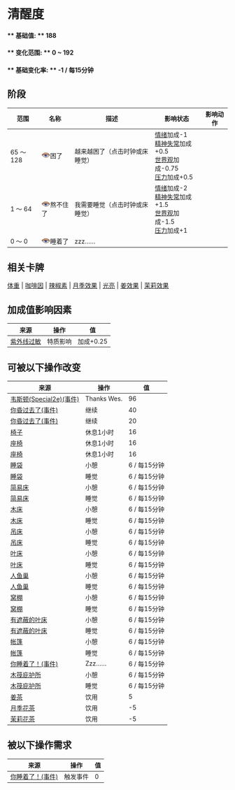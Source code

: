 # 清醒度  
>   
  
#### ** 基础值: ** 188   
#### ** 变化范围: ** 0 ~ 192  
#### ** 基础变化率: ** -1 / 每15分钟   
## 阶段  
范围  |  名称  |  描述  |  影响状态  |  影响动作  
----  |  ----  |  ----  |  ----  |  ----  
65 ～ 128  |  <img decoding="async" src="Sprite/Sleepy.png" href="a.md" style="max-width:20px;max-height:20px;">困了  |  越来越困了（点击时钟或床睡觉）  |  [情绪](Morale.md)加成-1<br>[精神失常](MindState.md)加成+0.5<br>[世界观](Structure.md)加成-0.75<br>[压力](Stress.md)加成+0.5  |    
1 ～ 64  |  <img decoding="async" src="Sprite/Sleepy.png" href="a.md" style="max-width:20px;max-height:20px;">熬不住了  |  我需要睡觉（点击时钟或床睡觉）  |  [情绪](Morale.md)加成-2<br>[精神失常](MindState.md)加成+1.5<br>[世界观](Structure.md)加成-1.5<br>[压力](Stress.md)加成+1  |    
0 ～ 0  |  <img decoding="async" src="Sprite/Sleepy.png" href="a.md" style="max-width:20px;max-height:20px;">睡着了  |  zzz……  |    |    
## 相关卡牌  
[体重](Weight.md)  |  [咖啡因](Caffeine.md)  |  [辣椒素](Capsaicin.md)  |  [月季效果](ChinaRoseEffect.md)  |  [光亮](Light.md)  |  [姜效果](GingerEffect.md)  |  [茉莉效果](JasmineEffect.md)  
## 加成值影响因素  
来源  |  操作  |  值  
----  |  ----  |  ----  
[紫外线过敏](Pk_3_SunAllergy.md)  |  特质影响  |  加成+0.25  
## 可被以下操作改变  
来源  |  操作  |  值  
----  |  ----  |  ----  
[韦斯顿(Special2e)(事件)](Event_WestonSpecial2e.md)  |  Thanks Wes.  |  96  
[你昏过去了(事件)](Event_FaintDizzy.md)  |  继续  |  40  
[你昏过去了(事件)](Event_FaintExhaustion.md)  |  继续  |  20  
[椅子](ChairPlaced.md)  |  休息1小时  |  16  
[座椅](SeatAttached.md)  |  休息1小时  |  16  
[座椅](SeatPlaced.md)  |  休息1小时  |  16  
[睡袋](BedRoll.md)  |  小憩  |  6 / 每15分钟  
[睡袋](BedRoll.md)  |  睡觉  |  6 / 每15分钟  
[简易床](BedRustic.md)  |  小憩  |  6 / 每15分钟  
[简易床](BedRustic.md)  |  睡觉  |  6 / 每15分钟  
[木床](BedWooden.md)  |  小憩  |  6 / 每15分钟  
[木床](BedWooden.md)  |  睡觉  |  6 / 每15分钟  
[吊床](Hammock.md)  |  小憩  |  6 / 每15分钟  
[吊床](Hammock.md)  |  睡觉  |  6 / 每15分钟  
[叶床](LeafBed.md)  |  小憩  |  6 / 每15分钟  
[叶床](LeafBed.md)  |  睡觉  |  6 / 每15分钟  
[人鱼巢](MermaidNest.md)  |  小憩  |  6 / 每15分钟  
[人鱼巢](MermaidNest.md)  |  睡觉  |  6 / 每15分钟  
[窝棚](Shelter.md)  |  小憩  |  6 / 每15分钟  
[窝棚](Shelter.md)  |  睡觉  |  6 / 每15分钟  
[有遮蔽的叶床](ShelteredLeafBed.md)  |  小憩  |  6 / 每15分钟  
[有遮蔽的叶床](ShelteredLeafBed.md)  |  睡觉  |  6 / 每15分钟  
[帐篷](TentDeployed.md)  |  小憩  |  6 / 每15分钟  
[帐篷](TentDeployed.md)  |  睡觉  |  6 / 每15分钟  
[你睡着了！(事件)](Event_FallingAsleep.md)  |  Zzz……  |  6 / 每15分钟  
[木筏庇护所](RaftShelter.md)  |  小憩  |  6 / 每15分钟  
[木筏庇护所](RaftShelter.md)  |  睡觉  |  6 / 每15分钟  
[姜茶](LQ_GingerTea.md)  |  饮用  |  5  
[月季花茶](LQ_ChinaRoseTea.md)  |  饮用  |  -5  
[茉莉花茶](LQ_JasmineTea.md)  |  饮用  |  -5  
## 被以下操作需求  
来源  |  操作  |  值  
----  |  ----  |  ----  
[你睡着了！(事件)](Event_FallingAsleep.md)  |  触发事件  |  0  


<script>document.title="清醒度 - 卡牌生存百科 Card Survival Wiki";</script>